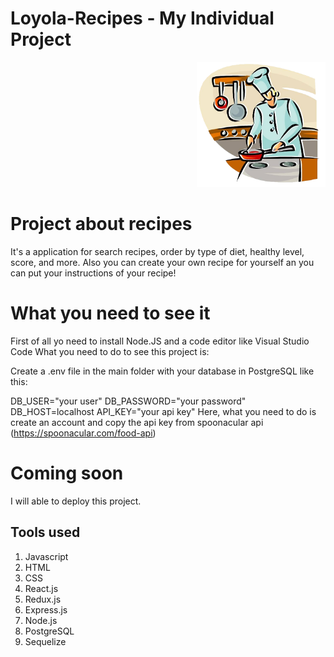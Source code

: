 
# Loyola-Recipes - My Individual Project

<p align="right">
  <img height="200" src="./cooking.png" />
</p>

# Project about recipes
It's a application for search recipes, order by type of diet, healthy level, score, and more. Also you can create your own recipe for yourself an you can put your instructions of your recipe!

# What you need to see it
First of all yo need to install Node.JS and a code editor like Visual Studio Code
What you need to do to see this project is:

Create a .env file in the main folder with your database in PostgreSQL like this:

DB_USER="your user"
DB_PASSWORD="your password"
DB_HOST=localhost
API_KEY="your api key" Here, what you need to do is create an account and  copy the api key from spoonacular api (https://spoonacular.com/food-api)

# Coming soon
I will able to deploy this project.

## Tools used
1) Javascript
2) HTML
3) CSS
4) React.js
5) Redux.js
6) Express.js
7) Node.js
8) PostgreSQL
9) Sequelize
